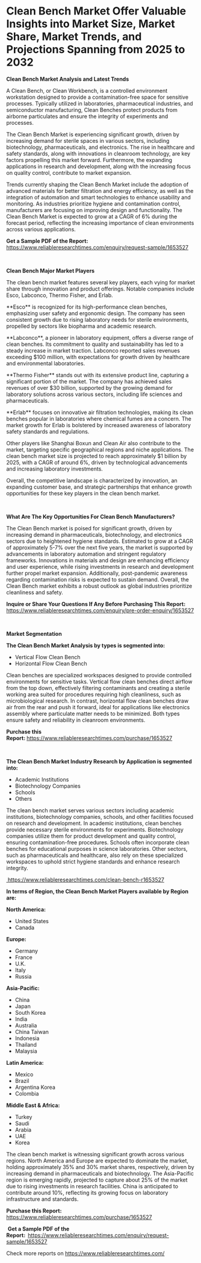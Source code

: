 <p><h1>Clean Bench Market Offer Valuable Insights into Market Size, Market Share, Market Trends, and Projections Spanning from 2025 to 2032</h1></p><p><strong>Clean Bench Market Analysis and Latest Trends</strong></p>
<p><p>A Clean Bench, or Clean Workbench, is a controlled environment workstation designed to provide a contamination-free space for sensitive processes. Typically utilized in laboratories, pharmaceutical industries, and semiconductor manufacturing, Clean Benches protect products from airborne particulates and ensure the integrity of experiments and processes. </p><p>The Clean Bench Market is experiencing significant growth, driven by increasing demand for sterile spaces in various sectors, including biotechnology, pharmaceuticals, and electronics. The rise in healthcare and safety standards, along with innovations in cleanroom technology, are key factors propelling this market forward. Furthermore, the expanding applications in research and development, along with the increasing focus on quality control, contribute to market expansion.</p><p>Trends currently shaping the Clean Bench Market include the adoption of advanced materials for better filtration and energy efficiency, as well as the integration of automation and smart technologies to enhance usability and monitoring. As industries prioritize hygiene and contamination control, manufacturers are focusing on improving design and functionality. The Clean Bench Market is expected to grow at a CAGR of 6% during the forecast period, reflecting the increasing importance of clean environments across various applications.</p></p>
<p><strong>Get a Sample PDF of the Report:&nbsp;</strong> <a href="https://www.reliableresearchtimes.com/enquiry/request-sample/1653527?utm_campaign=3289&utm_medium=2&utm_source=Github&utm_content=ia&utm_term=05032025&utm_id=clean-bench">https://www.reliableresearchtimes.com/enquiry/request-sample/1653527</a></p>
<p>&nbsp;</p>
<p><strong>Clean Bench Major Market Players</strong></p>
<p><p>The clean bench market features several key players, each vying for market share through innovation and product offerings. Notable companies include Esco, Labconco, Thermo Fisher, and Erlab.</p><p>**Esco** is recognized for its high-performance clean benches, emphasizing user safety and ergonomic design. The company has seen consistent growth due to rising laboratory needs for sterile environments, propelled by sectors like biopharma and academic research.</p><p>**Labconco**, a pioneer in laboratory equipment, offers a diverse range of clean benches. Its commitment to quality and sustainability has led to a steady increase in market traction. Labconco reported sales revenues exceeding $100 million, with expectations for growth driven by healthcare and environmental laboratories.</p><p>**Thermo Fisher** stands out with its extensive product line, capturing a significant portion of the market. The company has achieved sales revenues of over $30 billion, supported by the growing demand for laboratory solutions across various sectors, including life sciences and pharmaceuticals.</p><p>**Erlab** focuses on innovative air filtration technologies, making its clean benches popular in laboratories where chemical fumes are a concern. The market growth for Erlab is bolstered by increased awareness of laboratory safety standards and regulations.</p><p>Other players like Shanghai Boxun and Clean Air also contribute to the market, targeting specific geographical regions and niche applications. The clean bench market size is projected to reach approximately $1 billion by 2025, with a CAGR of around 6%, driven by technological advancements and increasing laboratory investments.</p><p>Overall, the competitive landscape is characterized by innovation, an expanding customer base, and strategic partnerships that enhance growth opportunities for these key players in the clean bench market.</p></p>
<p>&nbsp;</p>
<p><strong>What Are The Key Opportunities For Clean Bench Manufacturers?</strong></p>
<p><p>The Clean Bench market is poised for significant growth, driven by increasing demand in pharmaceuticals, biotechnology, and electronics sectors due to heightened hygiene standards. Estimated to grow at a CAGR of approximately 5-7% over the next five years, the market is supported by advancements in laboratory automation and stringent regulatory frameworks. Innovations in materials and design are enhancing efficiency and user experience, while rising investments in research and development further propel market expansion. Additionally, post-pandemic awareness regarding contamination risks is expected to sustain demand. Overall, the Clean Bench market exhibits a robust outlook as global industries prioritize cleanliness and safety.</p></p>
<p><strong>Inquire or Share Your Questions If Any Before Purchasing This Report:</strong> <a href="https://www.reliableresearchtimes.com/enquiry/pre-order-enquiry/1653527?utm_campaign=3289&utm_medium=2&utm_source=Github&utm_content=ia&utm_term=05032025&utm_id=clean-bench">https://www.reliableresearchtimes.com/enquiry/pre-order-enquiry/1653527</a></p>
<p>&nbsp;</p>
<p><strong>Market Segmentation</strong></p>
<p><strong>The Clean Bench Market Analysis by types is segmented into:</strong></p>
<p><ul><li>Vertical Flow Clean Bench</li><li>Horizontal Flow Clean Bench</li></ul></p>
<p><p>Clean benches are specialized workspaces designed to provide controlled environments for sensitive tasks. Vertical flow clean benches direct airflow from the top down, effectively filtering contaminants and creating a sterile working area suited for procedures requiring high cleanliness, such as microbiological research. In contrast, horizontal flow clean benches draw air from the rear and push it forward, ideal for applications like electronics assembly where particulate matter needs to be minimized. Both types ensure safety and reliability in cleanroom environments.</p></p>
<p><strong>Purchase this Report:&nbsp;</strong><a href="https://www.reliableresearchtimes.com/purchase/1653527?utm_campaign=3289&utm_medium=2&utm_source=Github&utm_content=ia&utm_term=05032025&utm_id=clean-bench">https://www.reliableresearchtimes.com/purchase/1653527</a></p>
<p>&nbsp;</p>
<p><strong>The Clean Bench Market Industry Research by Application is segmented into:</strong></p>
<p><ul><li>Academic Institutions</li><li>Biotechnology Companies</li><li>Schools</li><li>Others</li></ul></p>
<p><p>The clean bench market serves various sectors including academic institutions, biotechnology companies, schools, and other facilities focused on research and development. In academic institutions, clean benches provide necessary sterile environments for experiments. Biotechnology companies utilize them for product development and quality control, ensuring contamination-free procedures. Schools often incorporate clean benches for educational purposes in science laboratories. Other sectors, such as pharmaceuticals and healthcare, also rely on these specialized workspaces to uphold strict hygiene standards and enhance research integrity.</p></p>
<p><a href="https://www.reliableresearchtimes.com/clean-bench-r1653527?utm_campaign=3289&utm_medium=2&utm_source=Github&utm_content=ia&utm_term=05032025&utm_id=clean-bench">&nbsp;https://www.reliableresearchtimes.com/clean-bench-r1653527</a></p>
<p><strong>In terms of Region, the Clean Bench Market Players available by Region are:</strong></p>
<p>
    <p> <strong> North America: </strong>
        <ul>
            <li>United States</li>
            <li>Canada</li>
        </ul>
        </p> 
    <p> <strong> Europe: </strong>
        <ul>
            <li>Germany</li>
            <li>France</li>
            <li>U.K.</li>
            <li>Italy</li>
            <li>Russia</li>
        </ul>
        </p> 
    <p> <strong> Asia-Pacific: </strong>
        <ul>
            <li>China</li>
            <li>Japan</li>
            <li>South Korea</li>
            <li>India</li>
            <li>Australia</li>
            <li>China Taiwan</li>
            <li>Indonesia</li>
            <li>Thailand</li>
            <li>Malaysia</li>
        </ul>
        </p> 
    <p> <strong> Latin America: </strong>
        <ul>
            <li>Mexico</li>
            <li>Brazil</li>
            <li>Argentina Korea</li>
            <li>Colombia</li>
        </ul>
        </p> 
    <p> <strong> Middle East & Africa: </strong>
        <ul>
            <li>Turkey</li>
            <li>Saudi</li>
            <li>Arabia</li>
            <li>UAE</li>
            <li>Korea</li>
        </ul>
    </p>
    </p>
<p><p>The clean bench market is witnessing significant growth across various regions. North America and Europe are expected to dominate the market, holding approximately 35% and 30% market shares, respectively, driven by increasing demand in pharmaceuticals and biotechnology. The Asia-Pacific region is emerging rapidly, projected to capture about 25% of the market due to rising investments in research facilities. China is anticipated to contribute around 10%, reflecting its growing focus on laboratory infrastructure and standards.</p></p>
<p><strong>Purchase this Report: </strong><a href="https://www.reliableresearchtimes.com/purchase/1653527?utm_campaign=3289&utm_medium=2&utm_source=Github&utm_content=ia&utm_term=05032025&utm_id=clean-bench">https://www.reliableresearchtimes.com/purchase/1653527</a></p>
<p>&nbsp;<strong>Get a Sample PDF of the Report:&nbsp;&nbsp;</strong><a href="https://www.reliableresearchtimes.com/enquiry/request-sample/1653527?utm_campaign=3289&utm_medium=2&utm_source=Github&utm_content=ia&utm_term=05032025&utm_id=clean-bench">https://www.reliableresearchtimes.com/enquiry/request-sample/1653527</a></p>
<p><strong></strong></p>
<p>Check more reports on <a href="https://www.reliableresearchtimes.com/?utm_campaign=3289&utm_medium=2&utm_source=Github&utm_content=ia&utm_term=05032025&utm_id=clean-bench">https://www.reliableresearchtimes.com/</a></p>